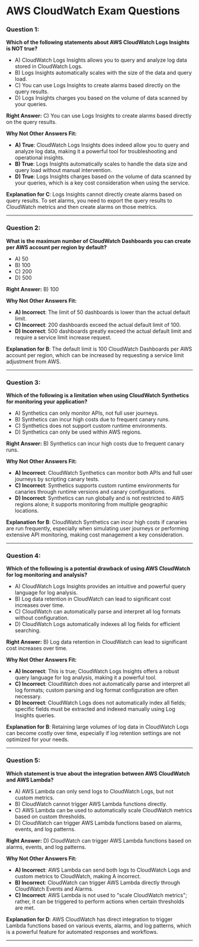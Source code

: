 # AWS CloudWatch Exam Questions

### Question 1:
**Which of the following statements about AWS CloudWatch Logs Insights is NOT true?**

- A) CloudWatch Logs Insights allows you to query and analyze log data stored in CloudWatch Logs.
- B) Logs Insights automatically scales with the size of the data and query load.
- C) You can use Logs Insights to create alarms based directly on the query results.
- D) Logs Insights charges you based on the volume of data scanned by your queries.

**Right Answer:**
C) You can use Logs Insights to create alarms based directly on the query results.

**Why Not Other Answers Fit:**
- **A) True**: CloudWatch Logs Insights does indeed allow you to query and analyze log data, making it a powerful tool for troubleshooting and operational insights.
- **B) True**: Logs Insights automatically scales to handle the data size and query load without manual intervention.
- **D) True**: Logs Insights charges based on the volume of data scanned by your queries, which is a key cost consideration when using the service.
  
**Explanation for C**: Logs Insights cannot directly create alarms based on query results. To set alarms, you need to export the query results to CloudWatch metrics and then create alarms on those metrics.

---

### Question 2:
**What is the maximum number of CloudWatch Dashboards you can create per AWS account per region by default?**

- A) 50
- B) 100
- C) 200
- D) 500

**Right Answer:**
B) 100

**Why Not Other Answers Fit:**
- **A) Incorrect**: The limit of 50 dashboards is lower than the actual default limit.
- **C) Incorrect**: 200 dashboards exceed the actual default limit of 100.
- **D) Incorrect**: 500 dashboards greatly exceed the actual default limit and require a service limit increase request.

**Explanation for B**: The default limit is 100 CloudWatch Dashboards per AWS account per region, which can be increased by requesting a service limit adjustment from AWS.

---

### Question 3:
**Which of the following is a limitation when using CloudWatch Synthetics for monitoring your application?**

- A) Synthetics can only monitor APIs, not full user journeys.
- B) Synthetics can incur high costs due to frequent canary runs.
- C) Synthetics does not support custom runtime environments.
- D) Synthetics can only be used within AWS regions.

**Right Answer:**
B) Synthetics can incur high costs due to frequent canary runs.

**Why Not Other Answers Fit:**
- **A) Incorrect**: CloudWatch Synthetics can monitor both APIs and full user journeys by scripting canary tests.
- **C) Incorrect**: Synthetics supports custom runtime environments for canaries through runtime versions and canary configurations.
- **D) Incorrect**: Synthetics can run globally and is not restricted to AWS regions alone; it supports monitoring from multiple geographic locations.

**Explanation for B**: CloudWatch Synthetics can incur high costs if canaries are run frequently, especially when simulating user journeys or performing extensive API monitoring, making cost management a key consideration.

---

### Question 4:
**Which of the following is a potential drawback of using AWS CloudWatch for log monitoring and analysis?**

- A) CloudWatch Logs Insights provides an intuitive and powerful query language for log analysis.
- B) Log data retention in CloudWatch can lead to significant cost increases over time.
- C) CloudWatch can automatically parse and interpret all log formats without configuration.
- D) CloudWatch Logs automatically indexes all log fields for efficient searching.

**Right Answer:**
B) Log data retention in CloudWatch can lead to significant cost increases over time.

**Why Not Other Answers Fit:**
- **A) Incorrect**: This is true; CloudWatch Logs Insights offers a robust query language for log analysis, making it a powerful tool.
- **C) Incorrect**: CloudWatch does not automatically parse and interpret all log formats; custom parsing and log format configuration are often necessary.
- **D) Incorrect**: CloudWatch Logs does not automatically index all fields; specific fields must be extracted and indexed manually using Log Insights queries.

**Explanation for B**: Retaining large volumes of log data in CloudWatch Logs can become costly over time, especially if log retention settings are not optimized for your needs.

---

### Question 5:
**Which statement is true about the integration between AWS CloudWatch and AWS Lambda?**

- A) AWS Lambda can only send logs to CloudWatch Logs, but not custom metrics.
- B) CloudWatch cannot trigger AWS Lambda functions directly.
- C) AWS Lambda can be used to automatically scale CloudWatch metrics based on custom thresholds.
- D) CloudWatch can trigger AWS Lambda functions based on alarms, events, and log patterns.

**Right Answer:**
D) CloudWatch can trigger AWS Lambda functions based on alarms, events, and log patterns.

**Why Not Other Answers Fit:**
- **A) Incorrect**: AWS Lambda can send both logs to CloudWatch Logs and custom metrics to CloudWatch, making A incorrect.
- **B) Incorrect**: CloudWatch can trigger AWS Lambda directly through CloudWatch Events and Alarms.
- **C) Incorrect**: AWS Lambda is not used to "scale CloudWatch metrics"; rather, it can be triggered to perform actions when certain thresholds are met.

**Explanation for D**: AWS CloudWatch has direct integration to trigger Lambda functions based on various events, alarms, and log patterns, which is a powerful feature for automated responses and workflows.

---

